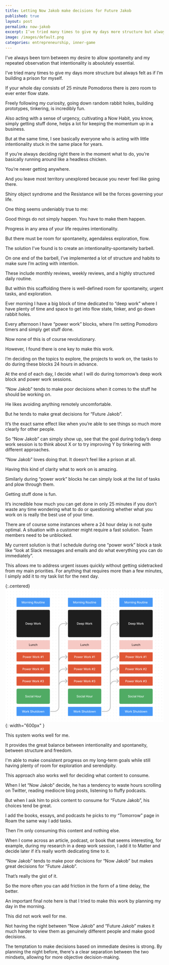 ```yaml
---
title: Letting Now Jakob make decisions for Future Jakob
published: true
layout: post
permalink: now-jakob
excerpt: I’ve tried many times to give my days more structure but always felt as if I’m building a prison for myself.
image: /images/default.png
categories: entrepreneurship, inner-game
---
```


I've always been torn between my desire to allow spontaneity and my repeated observation that intentionality is absolutely essential.

I’ve tried many times to give my days more structure but always felt as if I’m building a prison for myself.

If your whole day consists of 25 minute Pomodoros there is zero room to ever enter flow state.

Freely following my curiosity, going down random rabbit holes, building prototypes, tinkering, is incredibly fun.

Also acting with a sense of urgency, cultivating a Now Habit, you know, simply getting stuff done, helps a lot for keeping the momentum up in a business.

But at the same time, I see basically everyone who is acting with little intentionality stuck in the same place for years.

If you’re always deciding right there in the moment what to do, you’re basically running around like a headless chicken.

You’re never getting anywhere.

And you leave most territory unexplored because you never feel like going there.

Shiny object syndrome and the Resistance will be the forces governing your life.

One thing seems undeniably true to me:

Good things do not simply happen. You have to make them happen.

Progress in any area of your life requires intentionality.

But there must be room for spontaneity, agendaless exploration, flow.

The solution I've found is to create an intentionality-spontaneity barbell.

On one end of the barbell, I’ve implemented a lot of structure and habits to make sure I’m acting with intention.

These include monthly reviews, weekly reviews, and a highly structured daily routine.

But within this scaffolding there is well-defined room for spontaneity, urgent tasks, and exploration. 

Ever morning I have a big block of time dedicated to “deep work” where I have plenty of time and space to get into flow state, tinker, and go down rabbit holes.

Every afternoon I have “power work” blocks, where I’m setting Pomodoro timers and simply get stuff done. 

Now none of this is of course revolutionary.

However, I found there is one key to make this work.

I’m deciding on the topics to explore, the projects to work on, the tasks to do during these blocks 24 hours in advance.

At the end of each day, I decide what I will do during tomorrow’s deep work block and power work sessions.

“Now Jakob” tends to make poor decisions when it comes to the stuff he should be working on.

He likes avoiding anything remotely uncomfortable.

But he tends to make great decisions for “Future Jakob”.

It’s the exact same effect like when you’re able to see things so much more clearly for other people.

So “Now Jakob” can simply show up, see that the goal during today’s deep work session is to think about X or to try improving Y by tinkering with different approaches. 

“Now Jakob” loves doing that. It doesn’t feel like a prison at all.

Having this kind of clarity what to work on is amazing.

Similarly during “power work” blocks he can simply look at the list of tasks and plow through them.

Getting stuff done is fun.

It’s incredible how much you can get done in only 25 minutes if you don’t waste any time wondering what to do or questioning whether what you work on is really the best use of your time.

There are of course some instances where a 24 hour delay is not quite optimal. A situation with a customer might require a fast solution. Team members need to be unblocked.

My current solution is that I schedule during one “power work” block a task like “look at Slack messages and emails and do what everything you can do immediately”.

This allows me to address urgent issues quickly without getting sidetracked from my main priorities. For anything that requires more than a few minutes, I simply add it to my task list for the next day.

{:.centered}
![](/images/daily-routine.png){: width="600px" }

This system works well for me. 

It provides the great balance between intentionality and spontaneity, between structure and freedom. 

I'm able to make consistent progress on my long-term goals while still having plenty of room for exploration and serendipity.

This approach also works well for deciding what content to consume.

When I let “Now Jakob” decide, he has a tendency to waste hours scrolling on Twitter, reading mediocre blog posts, listening to fluffy podcasts.

But when I ask him to pick content to consume for “Future Jakob”, his choices tend be great.

I add the books, essays, and podcasts he picks to my “Tomorrow” page in Roam the same way I add tasks.

Then I’m only consuming this content and nothing else.

When I come across an article, podcast, or book that seems interesting, for example, during my research in a deep work session, I add it to Matter and decide later if it’s really worth dedicating time to it. 

“Now Jakob” tends to make poor decisions for “Now Jakob” but makes great decisions for “Future Jakob”.

That’s really the gist of it.

So the more often you can add friction in the form of a time delay, the better.

An important final note here is that I tried to make this work by planning my day in the morning. 

This did not work well for me.

Not having the night between “Now Jakob” and “Future Jakob” makes it much harder to view them as genuinely different people and make good decisions.

The temptation to make decisions based on immediate desires is strong. By planning the night before, there's a clear separation between the two mindsets, allowing for more objective decision-making.

